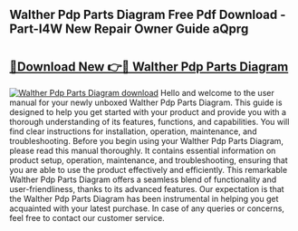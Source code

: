## Walther Pdp Parts Diagram Free Pdf Download - Part-I4W New Repair Owner Guide aQprg

# <h2><a href="http://dflcft.blite.top/?on=Walther+Pdp+Parts+Diagram">🔗Download New 👉🔴 Walther Pdp Parts Diagram</a></h2>

[![Walther Pdp Parts Diagram download](https://i.imgur.com/lujVjoI.png)](http://dflcft.blite.top/?on=Walther+Pdp+Parts+Diagram)
Hello and welcome to the user manual for your newly unboxed Walther Pdp Parts Diagram. This guide is designed to help you get started with your product and provide you with a thorough understanding of its features, functions, and capabilities. You will find clear instructions for installation, operation, maintenance, and troubleshooting. Before you begin using your Walther Pdp Parts Diagram, please read this manual thoroughly. It contains essential information on product setup, operation, maintenance, and troubleshooting, ensuring that you are able to use the product effectively and efficiently. This remarkable Walther Pdp Parts Diagram offers a seamless blend of functionality and user-friendliness, thanks to its advanced features. Our expectation is that the Walther Pdp Parts Diagram has been instrumental in helping you get acquainted with your latest purchase. In case of any queries or concerns, feel free to contact our customer service.
